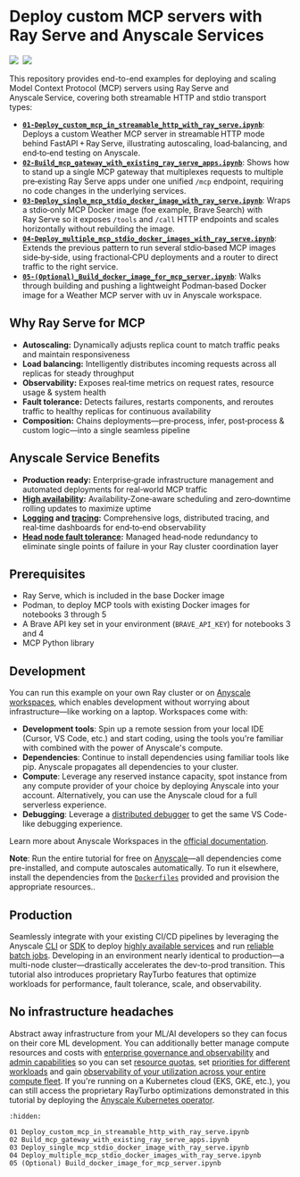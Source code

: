 # Deploy custom MCP servers with Ray Serve and Anyscale Services

<div align="left">
<a target="_blank" href="https://console.anyscale.com/"><img src="https://img.shields.io/badge/🚀 Run_on-Anyscale-9hf"></a>&nbsp;
<a href="https://github.com/ray-project/ray" role="button"><img src="https://img.shields.io/static/v1?label=&amp;message=View%20On%20GitHub&amp;color=586069&amp;logo=github&amp;labelColor=2f363d"></a>&nbsp;
</div>

This repository provides end-to-end examples for deploying and scaling Model Context Protocol (MCP) servers using Ray Serve and Anyscale Service, covering both streamable HTTP and stdio transport types:

- [**`01-Deploy_custom_mcp_in_streamable_http_with_ray_serve.ipynb`**](https://github.com/ray-project/ray/blob/master/doc/source/ray-overview/examples/mcp-ray-serve/01%20Deploy_custom_mcp_in_streamable_http_with_ray_serve.ipynb): Deploys a custom Weather MCP server in streamable HTTP mode behind FastAPI + Ray Serve, illustrating autoscaling, load‑balancing, and end‑to‑end testing on Anyscale.
- [**`02-Build_mcp_gateway_with_existing_ray_serve_apps.ipynb`**](https://github.com/ray-project/ray/blob/master/doc/source/ray-overview/examples/mcp-ray-serve/02%20Build_mcp_gateway_with_existing_ray_serve_apps.ipynb): Shows how to stand up a single MCP gateway that multiplexes requests to multiple pre‑existing Ray Serve apps under one unified `/mcp` endpoint, requiring no code changes in the underlying services.
- [**`03-Deploy_single_mcp_stdio_docker_image_with_ray_serve.ipynb`**](https://github.com/ray-project/ray/blob/master/doc/source/ray-overview/examples/mcp-ray-serve/03%20Deploy_single_mcp_stdio_docker_image_with_ray_serve.ipynb): Wraps a stdio‑only MCP Docker image (foe example, Brave Search) with Ray Serve so it exposes `/tools` and `/call` HTTP endpoints and scales horizontally without rebuilding the image. 
- [**`04-Deploy_multiple_mcp_stdio_docker_images_with_ray_serve.ipynb`**](https://github.com/ray-project/ray/blob/master/doc/source/ray-overview/examples/mcp-ray-serve/04%20Deploy_multiple_mcp_stdio_docker_images_with_ray_serve.ipynb): Extends the previous pattern to run several stdio‑based MCP images side‑by‑side, using fractional‑CPU deployments and a router to direct traffic to the right service. 
- [**`05-(Optional)_Build_docker_image_for_mcp_server.ipynb`**](https://github.com/ray-project/ray/blob/master/doc/source/ray-overview/examples/mcp-ray-serve/05%20(Optional)%20Build_docker_image_for_mcp_server.ipynb): Walks through building and pushing a lightweight Podman‑based Docker image for a Weather MCP server with uv in Anyscale workspace.

## Why Ray Serve for MCP
- **Autoscaling:** Dynamically adjusts replica count to match traffic peaks and maintain responsiveness
- **Load balancing:**  Intelligently distributes incoming requests across all replicas for steady throughput
- **Observability:** Exposes real‑time metrics on request rates, resource usage & system health
- **Fault tolerance:** Detects failures, restarts components, and reroutes traffic to healthy replicas for continuous availability
- **Composition:**  Chains deployments—pre‑process, infer, post‑process & custom logic—into a single seamless pipeline


## Anyscale Service Benefits
- **Production ready:**  Enterprise‑grade infrastructure management and automated deployments for real‑world MCP traffic
- **[High availability](https://docs.anyscale.com/platform/services/faq#does-services-support-multiple-availability-zones-for-high-availability):**  Availability‑Zone‑aware scheduling and zero‑downtime rolling updates to maximize uptime
- **[Logging](https://docs.anyscale.com/monitoring/accessing-logs) and [tracing](https://docs.anyscale.com/monitoring/tracing):**  Comprehensive logs, distributed tracing, and real‑time dashboards for end‑to‑end observability
- **[Head node fault tolerance](https://docs.anyscale.com/platform/services/head-node-ft/):**  Managed head‑node redundancy to eliminate single points of failure in your Ray cluster coordination layer


## Prerequisites

- Ray Serve, which is included in the base Docker image
- Podman, to deploy MCP tools with existing Docker images for notebooks 3 through 5 
- A Brave API key set in your environment (`BRAVE_API_KEY`) for notebooks 3 and 4
- MCP Python library

## Development

You can run this example on your own Ray cluster or on [Anyscale workspaces](https://docs.anyscale.com/platform/workspaces/), which enables development without worrying about infrastructure—like working on a laptop. Workspaces come with:
- **Development tools**: Spin up a remote session from your local IDE (Cursor, VS Code, etc.) and start coding, using the tools you're familiar with combined with the power of Anyscale's compute.
- **Dependencies**: Continue to install dependencies using familiar tools like pip. Anyscale propagates all dependencies to your cluster.
- **Compute**: Leverage any reserved instance capacity, spot instance from any compute provider of your choice by deploying Anyscale into your account. Alternatively, you can use the Anyscale cloud for a full serverless experience.
- **Debugging**: Leverage a [distributed debugger](https://docs.anyscale.com/platform/workspaces/workspaces-debugging/#distributed-debugger) to get the same VS Code-like debugging experience.

Learn more about Anyscale Workspaces in the [official documentation](https://docs.anyscale.com/platform/workspaces/).

**Note**: Run the entire tutorial for free on [Anyscale](https://console.anyscale.com/)—all dependencies come pre-installed, and compute autoscales automatically. To run it elsewhere, install the dependencies from the [`Dockerfiles`](https://github.com/ray-project/ray/blob/master/doc/source/ray-overview/examples/mcp-ray-serve/build-mcp-docker-image/) provided and provision the appropriate resources..

## Production

Seamlessly integrate with your existing CI/CD pipelines by leveraging the Anyscale [CLI](https://docs.anyscale.com/reference/quickstart-cli) or [SDK](https://docs.anyscale.com/reference/quickstart-sdk) to deploy [highly available services](https://docs.anyscale.com/platform/services) and run [reliable batch jobs](https://docs.anyscale.com/platform/jobs). Developing in an environment nearly identical to production—a multi-node cluster—drastically accelerates the dev-to-prod transition. This tutorial also introduces proprietary RayTurbo features that optimize workloads for performance, fault tolerance, scale, and observability.

## No infrastructure headaches

Abstract away infrastructure from your ML/AI developers so they can focus on their core ML development. You can additionally better manage compute resources and costs with [enterprise governance and observability](https://www.anyscale.com/blog/enterprise-governance-observability) and [admin capabilities](https://docs.anyscale.com/administration/overview) so you can set [resource quotas](https://docs.anyscale.com/reference/resource-quotas/), set [priorities for different workloads](https://docs.anyscale.com/administration/cloud-deployment/global-resource-scheduler) and gain [observability of your utilization across your entire compute fleet](https://docs.anyscale.com/administration/resource-management/telescope-dashboard).
If you're running on a Kubernetes cloud (EKS, GKE, etc.), you can still access the proprietary RayTurbo optimizations demonstrated in this tutorial by deploying the [Anyscale Kubernetes operator](https://docs.anyscale.com/administration/cloud-deployment/kubernetes/).

```{toctree}
:hidden:

01 Deploy_custom_mcp_in_streamable_http_with_ray_serve.ipynb
02 Build_mcp_gateway_with_existing_ray_serve_apps.ipynb
03 Deploy_single_mcp_stdio_docker_image_with_ray_serve.ipynb
04 Deploy_multiple_mcp_stdio_docker_images_with_ray_serve.ipynb
05 (Optional) Build_docker_image_for_mcp_server.ipynb
```

